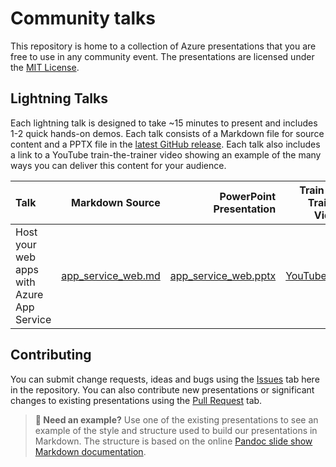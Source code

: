 # Community talks

This repository is home to a collection of Azure presentations that you are free to use in any community event. The presentations are licensed under the [MIT License][license].

## Lightning Talks

Each lightning talk is designed to take ~15 minutes to present and includes 1-2 quick hands-on demos. Each talk consists of a Markdown file for source content and a PPTX file in the [latest GitHub release][release-latest]. Each talk also includes a link to a YouTube train-the-trainer video showing an example of the many ways you can deliver this content for your audience.

| Talk | Markdown Source | PowerPoint Presentation | Train the Trainer Video |
| :--- | ---: | ---: | ---: |
| Host your web apps with Azure App Service  | [app_service_web.md][talk-app_service_web-source] | [app_service_web.pptx][release-latest] | [YouTube][talk-app_service_web-video]/[Alt][talk-app_service_web-video-alt] |

## Contributing

You can submit change requests, ideas and bugs using the [Issues][issues] tab here in the repository. You can also contribute new presentations or significant changes to existing presentations using the [Pull Request][pull_requests] tab.

> **🙋 Need an example?** Use one of the existing presentations to see an example of the style and structure used to build our presentations in Markdown. The structure is based on the online [Pandoc slide show Markdown documentation][pandoc-guidance].

[issues]: ../../issues
[license]: LICENSE
[pull_requests]: ../../pulls
[pandoc-guidance]: https://pandoc.org/MANUAL.html#slide-shows
[release-latest]: ../../releases/latest
[talk-app_service_web-source]: lightning/app_service_web.md
[talk-app_service_web-video]: https://youtube.com/microsoftdevradio
[talk-app_service_web-video-alt]: https://about:blank
